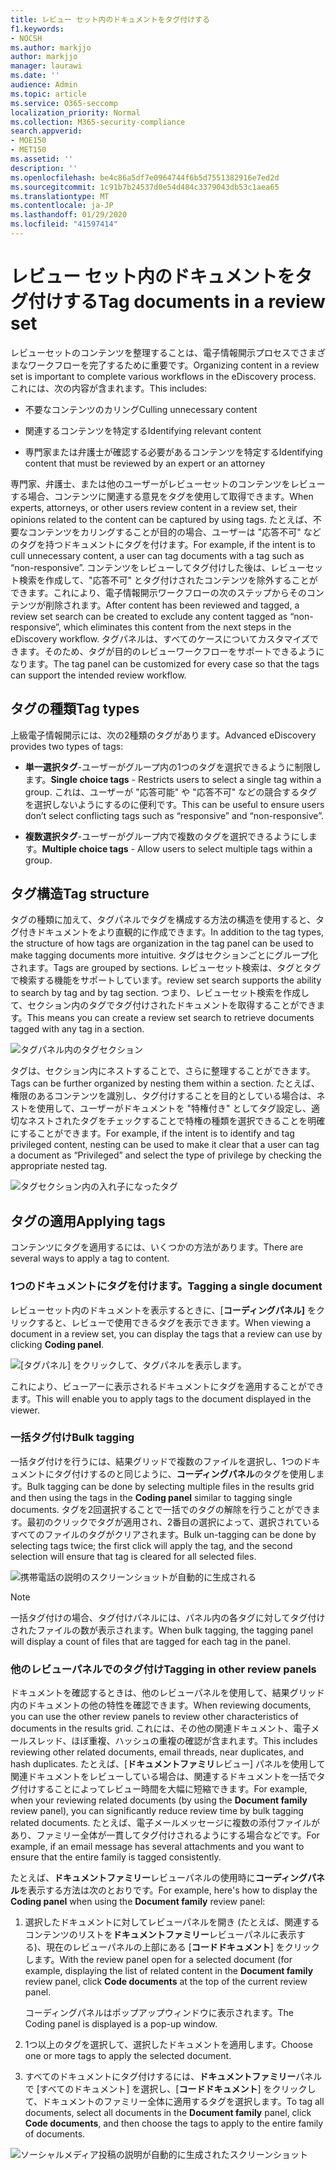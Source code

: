 ```yaml
---
title: レビュー セット内のドキュメントをタグ付けする
f1.keywords:
- NOCSH
ms.author: markjjo
author: markjjo
manager: laurawi
ms.date: ''
audience: Admin
ms.topic: article
ms.service: O365-seccomp
localization_priority: Normal
ms.collection: M365-security-compliance
search.appverid:
- MOE150
- MET150
ms.assetid: ''
description: ''
ms.openlocfilehash: be4c86a5df7e0964744f6b5d7551382916e7ed2d
ms.sourcegitcommit: 1c91b7b24537d0e54d484c3379043db53c1aea65
ms.translationtype: MT
ms.contentlocale: ja-JP
ms.lasthandoff: 01/29/2020
ms.locfileid: "41597414"
---
```

# <a name="tag-documents-in-a-review-set"></a><span data-ttu-id="5540e-102">レビュー セット内のドキュメントをタグ付けする</span><span class="sxs-lookup"><span data-stu-id="5540e-102">Tag documents in a review set</span></span>

<span data-ttu-id="5540e-103">レビューセットのコンテンツを整理することは、電子情報開示プロセスでさまざまなワークフローを完了するために重要です。</span><span class="sxs-lookup"><span data-stu-id="5540e-103">Organizing content in a review set is important to complete various workflows in the eDiscovery process.</span></span> <span data-ttu-id="5540e-104">これには、次の内容が含まれます。</span><span class="sxs-lookup"><span data-stu-id="5540e-104">This includes:</span></span>

-  <span data-ttu-id="5540e-105">不要なコンテンツのカリング</span><span class="sxs-lookup"><span data-stu-id="5540e-105">Culling unnecessary content</span></span>

- <span data-ttu-id="5540e-106">関連するコンテンツを特定する</span><span class="sxs-lookup"><span data-stu-id="5540e-106">Identifying relevant content</span></span>
 
-  <span data-ttu-id="5540e-107">専門家または弁護士が確認する必要があるコンテンツを特定する</span><span class="sxs-lookup"><span data-stu-id="5540e-107">Identifying content that must be reviewed by an expert or an attorney</span></span>

<span data-ttu-id="5540e-108">専門家、弁護士、または他のユーザーがレビューセットのコンテンツをレビューする場合、コンテンツに関連する意見をタグを使用して取得できます。</span><span class="sxs-lookup"><span data-stu-id="5540e-108">When experts, attorneys, or other users review content in a review set, their opinions related to the content can be captured by using tags.</span></span> <span data-ttu-id="5540e-109">たとえば、不要なコンテンツをカリングすることが目的の場合、ユーザーは "応答不可" などのタグを持つドキュメントにタグを付けます。</span><span class="sxs-lookup"><span data-stu-id="5540e-109">For example, if the intent is to cull unnecessary content, a user can tag documents with a tag such as “non-responsive”.</span></span> <span data-ttu-id="5540e-110">コンテンツをレビューしてタグ付けした後は、レビューセット検索を作成して、"応答不可" とタグ付けされたコンテンツを除外することができます。これにより、電子情報開示ワークフローの次のステップからそのコンテンツが削除されます。</span><span class="sxs-lookup"><span data-stu-id="5540e-110">After content has been reviewed and tagged, a review set search can be created to exclude any content tagged as “non-responsive”, which eliminates this content from the next steps in the eDiscovery workflow.</span></span> <span data-ttu-id="5540e-111">タグパネルは、すべてのケースについてカスタマイズできます。そのため、タグが目的のレビューワークフローをサポートできるようになります。</span><span class="sxs-lookup"><span data-stu-id="5540e-111">The tag panel can be customized for every case so that the tags can support the intended review workflow.</span></span>

## <a name="tag-types"></a><span data-ttu-id="5540e-112">タグの種類</span><span class="sxs-lookup"><span data-stu-id="5540e-112">Tag types</span></span>

<span data-ttu-id="5540e-113">上級電子情報開示には、次の2種類のタグがあります。</span><span class="sxs-lookup"><span data-stu-id="5540e-113">Advanced eDiscovery provides two types of tags:</span></span>

- <span data-ttu-id="5540e-114">**単一選択タグ**-ユーザーがグループ内の1つのタグを選択できるように制限します。</span><span class="sxs-lookup"><span data-stu-id="5540e-114">**Single choice tags** - Restricts users to select a single tag within a group.</span></span> <span data-ttu-id="5540e-115">これは、ユーザーが "応答可能" や "応答不可" などの競合するタグを選択しないようにするのに便利です。</span><span class="sxs-lookup"><span data-stu-id="5540e-115">This can be useful to ensure users don’t select conflicting tags such as “responsive” and “non-responsive”.</span></span> 

- <span data-ttu-id="5540e-116">**複数選択タグ**-ユーザーがグループ内で複数のタグを選択できるようにします。</span><span class="sxs-lookup"><span data-stu-id="5540e-116">**Multiple choice tags** - Allow users to select multiple tags within a group.</span></span>

## <a name="tag-structure"></a><span data-ttu-id="5540e-117">タグ構造</span><span class="sxs-lookup"><span data-stu-id="5540e-117">Tag structure</span></span>

<span data-ttu-id="5540e-118">タグの種類に加えて、タグパネルでタグを構成する方法の構造を使用すると、タグ付きドキュメントをより直観的に作成できます。</span><span class="sxs-lookup"><span data-stu-id="5540e-118">In addition to the tag types, the structure of how tags are organization in the tag panel can be used to make tagging documents more intuitive.</span></span> <span data-ttu-id="5540e-119">タグはセクションごとにグループ化されます。</span><span class="sxs-lookup"><span data-stu-id="5540e-119">Tags are grouped by sections.</span></span> <span data-ttu-id="5540e-120">レビューセット検索は、タグとタグで検索する機能をサポートしています。</span><span class="sxs-lookup"><span data-stu-id="5540e-120">review set search supports the ability to search by tag and by tag section.</span></span> <span data-ttu-id="5540e-121">つまり、レビューセット検索を作成して、セクション内のタグでタグ付けされたドキュメントを取得することができます。</span><span class="sxs-lookup"><span data-stu-id="5540e-121">This means you can create a review set search to retrieve documents tagged with any tag in a section.</span></span>

![タグパネル内のタグセクション](media/Tagtypes.png)

<span data-ttu-id="5540e-123">タグは、セクション内にネストすることで、さらに整理することができます。</span><span class="sxs-lookup"><span data-stu-id="5540e-123">Tags can be further organized by nesting them within a section.</span></span> <span data-ttu-id="5540e-124">たとえば、権限のあるコンテンツを識別し、タグ付けすることを目的としている場合は、ネストを使用して、ユーザーがドキュメントを "特権付き" としてタグ設定し、適切なネストされたタグをチェックすることで特権の種類を選択できることを明確にすることができます。</span><span class="sxs-lookup"><span data-stu-id="5540e-124">For example, if the intent is to identify and tag privileged content, nesting can be used to make it clear that a user can tag a document as “Privileged” and select the type of privilege by checking the appropriate nested tag.</span></span>

![タグセクション内の入れ子になったタグ](media/Nestingtags.png)

## <a name="applying-tags"></a><span data-ttu-id="5540e-126">タグの適用</span><span class="sxs-lookup"><span data-stu-id="5540e-126">Applying tags</span></span>

<span data-ttu-id="5540e-127">コンテンツにタグを適用するには、いくつかの方法があります。</span><span class="sxs-lookup"><span data-stu-id="5540e-127">There are several ways to apply a tag to content.</span></span>

### <a name="tagging-a-single-document"></a><span data-ttu-id="5540e-128">1つのドキュメントにタグを付けます。</span><span class="sxs-lookup"><span data-stu-id="5540e-128">Tagging a single document</span></span>

<span data-ttu-id="5540e-129">レビューセット内のドキュメントを表示するときに、[**コーディングパネル]** をクリックすると、レビューで使用できるタグを表示できます。</span><span class="sxs-lookup"><span data-stu-id="5540e-129">When viewing a document in a review set, you can display the tags that a review can use by clicking **Coding panel**.</span></span>

![[タグパネル] をクリックして、タグパネルを表示します。](media/Singledoctag.png)

<span data-ttu-id="5540e-131">これにより、ビューアーに表示されるドキュメントにタグを適用することができます。</span><span class="sxs-lookup"><span data-stu-id="5540e-131">This will enable you to apply tags to the document displayed in the viewer.</span></span>

### <a name="bulk-tagging"></a><span data-ttu-id="5540e-132">一括タグ付け</span><span class="sxs-lookup"><span data-stu-id="5540e-132">Bulk tagging</span></span>

<span data-ttu-id="5540e-133">一括タグ付けを行うには、結果グリッドで複数のファイルを選択し、1つのドキュメントにタグ付けするのと同じように、**コーディングパネル**のタグを使用します。</span><span class="sxs-lookup"><span data-stu-id="5540e-133">Bulk tagging can be done by selecting multiple files in the results grid and then using the tags in the **Coding panel** similar to tagging single documents.</span></span> <span data-ttu-id="5540e-134">タグを2回選択することで一括でのタグの解除を行うことができます。最初のクリックでタグが適用され、2番目の選択によって、選択されているすべてのファイルのタグがクリアされます。</span><span class="sxs-lookup"><span data-stu-id="5540e-134">Bulk un-tagging can be done by selecting tags twice; the first click will apply the tag, and the second selection will ensure that tag is cleared for all selected files.</span></span>

![携帯電話の説明のスクリーンショットが自動的に生成される](media/Bulktag.png)

> [!NOTE]
> <span data-ttu-id="5540e-136">一括タグ付けの場合、タグ付けパネルには、パネル内の各タグに対してタグ付けされたファイルの数が表示されます。</span><span class="sxs-lookup"><span data-stu-id="5540e-136">When bulk tagging, the tagging panel will display a count of files that are tagged for each tag in the panel.</span></span>

### <a name="tagging-in-other-review-panels"></a><span data-ttu-id="5540e-137">他のレビューパネルでのタグ付け</span><span class="sxs-lookup"><span data-stu-id="5540e-137">Tagging in other review panels</span></span>

<span data-ttu-id="5540e-138">ドキュメントを確認するときは、他のレビューパネルを使用して、結果グリッド内のドキュメントの他の特性を確認できます。</span><span class="sxs-lookup"><span data-stu-id="5540e-138">When reviewing documents, you can use the other review panels to review other characteristics of documents in the results grid.</span></span> <span data-ttu-id="5540e-139">これには、その他の関連ドキュメント、電子メールスレッド、ほぼ重複、ハッシュの重複の確認が含まれます。</span><span class="sxs-lookup"><span data-stu-id="5540e-139">This includes reviewing other related documents, email threads, near duplicates, and hash duplicates.</span></span> <span data-ttu-id="5540e-140">たとえば、[**ドキュメントファミリ**レビュー] パネルを使用して関連ドキュメントをレビューしている場合は、関連するドキュメントを一括でタグ付けすることによってレビュー時間を大幅に短縮できます。</span><span class="sxs-lookup"><span data-stu-id="5540e-140">For example, when your reviewing related documents (by using the **Document family** review panel), you can significantly reduce review time by bulk tagging related documents.</span></span> <span data-ttu-id="5540e-141">たとえば、電子メールメッセージに複数の添付ファイルがあり、ファミリー全体が一貫してタグ付けされるようにする場合などです。</span><span class="sxs-lookup"><span data-stu-id="5540e-141">For example, if an email message has several attachments and you want to ensure that the entire family is tagged consistently.</span></span>

<span data-ttu-id="5540e-142">たとえば、**ドキュメントファミリー**レビューパネルの使用時に**コーディングパネル**を表示する方法は次のとおりです。</span><span class="sxs-lookup"><span data-stu-id="5540e-142">For example, here's how to display the **Coding panel** when using the **Document family** review panel:</span></span>

1. <span data-ttu-id="5540e-143">選択したドキュメントに対してレビューパネルを開き (たとえば、関連するコンテンツのリストを**ドキュメントファミリー**レビューパネルに表示する)、現在のレビューパネルの上部にある [**コードドキュメント**] をクリックします。</span><span class="sxs-lookup"><span data-stu-id="5540e-143">With the review panel open for a selected document (for example, displaying the list of related content in the **Document family** review panel, click **Code documents** at the top of the current review panel.</span></span>

   <span data-ttu-id="5540e-144">コーディングパネルはポップアップウィンドウに表示されます。</span><span class="sxs-lookup"><span data-stu-id="5540e-144">The Coding panel is displayed is a pop-up window.</span></span>

2. <span data-ttu-id="5540e-145">1つ以上のタグを選択して、選択したドキュメントを適用します。</span><span class="sxs-lookup"><span data-stu-id="5540e-145">Choose one or more tags to apply the selected document.</span></span> 

3. <span data-ttu-id="5540e-146">すべてのドキュメントにタグ付けするには、**ドキュメントファミリー**パネルで [すべてのドキュメント] を選択し、[**コードドキュメント**] をクリックして、ドキュメントのファミリー全体に適用するタグを選択します。</span><span class="sxs-lookup"><span data-stu-id="5540e-146">To tag all documents, select all documents in the **Document family** panel, click **Code documents**, and then choose the tags to apply to the entire family of documents.</span></span>

![ソーシャルメディア投稿の説明が自動的に生成されたスクリーンショット](media/Relatedtag.png)
